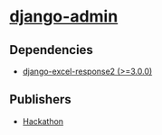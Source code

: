 # [django-admin](https://pypi.org/project/django-admin)

## Dependencies
- [django-excel-response2 (>=3.0.0)](packages/d/django-excel-response2.md)



## Publishers
- [Hackathon](https://pypi.org/user/Hackathon)

